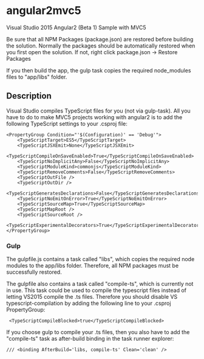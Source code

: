 # angular2mvc5
Visual Studio 2015 Angular2 (Beta 1) Sample with MVC5

Be sure that all NPM Packages (package.json) are restored before building the solution. Normally the packages should be automatically restored when you first open the solution. If not, right click package.json -> Restore Packages

If you then build the app, the gulp task copies the required node_modules files to "app/libs" folder.


<h2>Description</h2>

Visual Studio compiles TypeScript files for you (not via gulp-task). All you have to do to make MVC5 projects working with angular2 is to add the following TypeScript settings to your .csproj file:
```
<PropertyGroup Condition="'$(Configuration)' == 'Debug'">
    <TypeScriptTarget>ES5</TypeScriptTarget>
    <TypeScriptJSXEmit>None</TypeScriptJSXEmit>
    <TypeScriptCompileOnSaveEnabled>True</TypeScriptCompileOnSaveEnabled>
    <TypeScriptNoImplicitAny>False</TypeScriptNoImplicitAny>
    <TypeScriptModuleKind>commonjs</TypeScriptModuleKind>
    <TypeScriptRemoveComments>False</TypeScriptRemoveComments>
    <TypeScriptOutFile />
    <TypeScriptOutDir />
    <TypeScriptGeneratesDeclarations>False</TypeScriptGeneratesDeclarations>
    <TypeScriptNoEmitOnError>True</TypeScriptNoEmitOnError>
    <TypeScriptSourceMap>True</TypeScriptSourceMap>
    <TypeScriptMapRoot />
    <TypeScriptSourceRoot />
    <TypeScriptExperimentalDecorators>True</TypeScriptExperimentalDecorators>
</PropertyGroup>
```
<h3>Gulp</h3>
The gulpfile.js contains a task called "libs", which copies the required node modules to the app/libs folder. Therefore, all NPM packages must be successfully restored.

The gulpfile also contains a task called "compile-ts", which is currently not in use. This task could be used to compile the typescript files instead of letting VS2015 compile the .ts files. Therefore you should disable VS typescript-compilation by adding the following line to your .csproj PropertyGroup:

```
 <TypeScriptCompileBlocked>true</TypeScriptCompileBlocked>
```

If you choose gulp to compile your .ts files, then you also have to add the "compile-ts" task as after-build binding in the task runner explorer:
```
/// <binding AfterBuild='libs, compile-ts' Clean='clean' />
```

